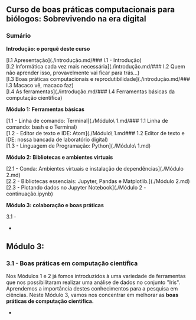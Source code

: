 ## Curso de boas práticas computacionais para biólogos: Sobrevivendo na era digital

### Sumário

**Introdução: o porquê deste curso**

[I.1 Apresentação](./introdução.md/### I.1 - Introdução)  
[I.2 Informática cada vez mais necessária](./introdução.md/### I.2 Quem não aprender isso, provavelmente vai ficar para trás...)     
[I.3 Boas práticas computacionais e reprodutibilidade](./introdução.md/### I.3 Macaco vê, macaco faz)  
[I.4 As ferramentas](./introdução.md/### I.4 Ferramentas básicas da computação científica)

**Módulo 1: Ferramentas básicas**

[1.1 - Linha de comando: Terminal](./Módulo\ 1.md/### 1.1 Linha de comando: bash e o Terminal)  
[1.2 - Editor de texto e IDE: Atom](./Módulo\ 1.md### 1.2 Editor de texto e IDE: nossa bancada de laboratório digital)	
[1.3 - Linguagem de Programação: Python](./Módulo\ 1.md)

**Módulo 2: Bibliotecas e ambientes virtuais**

[2.1 - Conda: Ambientes virtuais e instalação de dependências](./Módulo 2.md)  
[2.2 - Bibliotecas essenciais: Jupyter, Pandas e Matplotlib.](./Módulo 2.md)  
[2.3 - Plotando dados no Jupyter Notebook](./Módulo 2 - continuação.ipynb)  

**Módulo 3: colaboração e boas práticas**

3.1 - 



-

## Módulo 3:

<!---
To-do:

- importância da colaboração
- ten simple rules for biologists learning to program
- boas praticas:
	- documentação com jupyter notebook
	- controle de versão com git
	- colaboração com github


-->

### 3.1 - Boas práticas em computação científica

Nos Módulos 1 e 2 já fomos introduzidos à uma variedade de ferramentas que nos possibilitaram realizar uma análise de dados no conjunto "Iris". Aprendemos a importância destes conhecimentos para a pesquisa em ciências. Neste Módulo 3, vamos nos concentrar em melhorar as **boas práticas de computação científica.**
















-

